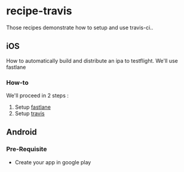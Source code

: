 # recipe-travis
Those recipes demonstrate how to setup and use travis-ci..

## iOS
How to automatically build and distribute an ipa to testflight. We'll use fastlane

### How-to
We'll proceed in 2 steps :  
1. Setup [fastlane](./fastlane-iOS.md)  
2. Setup [travis](./travis-iOS.md)

## Android


### Pre-Requisite
- Create your app in google play